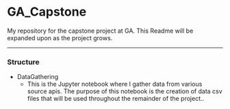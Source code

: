 # GA_Capstone

My repository for the capstone project at GA. This Readme will be expanded upon as the project grows.

----

### Structure

* DataGathering
    * This is the Jupyter notebook where I gather data from various source apis. The purpose of this notebook is the creation of data csv files that will be used throughout the remainder of the project..
